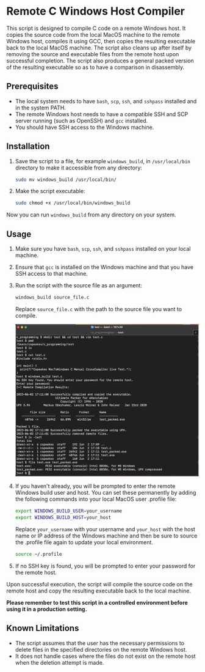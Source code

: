 # Remote C Windows Host Compiler

This script is designed to compile C code on a remote Windows host. It copies the source code from the local MacOS machine to the remote Windows host, compiles it using GCC, then copies the resulting executable back to the local MacOS machine. The script also cleans up after itself by removing the source and executable files from the remote host upon successful completion. The script also produces a general packed version of the resulting executable so as to have a comparison in disassembly.

## Prerequisites

- The local system needs to have `bash`, `scp`, `ssh`, and `sshpass` installed and in the system PATH.
- The remote Windows host needs to have a compatible SSH and SCP server running (such as OpenSSH) and `gcc` installed.
- You should have SSH access to the Windows machine.

## Installation

1. Save the script to a file, for example `windows_build`, in `/usr/local/bin` directory to make it accessible from any directory:

	```bash
	sudo mv windows_build /usr/local/bin/
	```

2. Make the script executable:

	```bash
	sudo chmod +x /usr/local/bin/windows_build
	```

Now you can run `windows_build` from any directory on your system.

## Usage

1. Make sure you have `bash`, `scp`, `ssh`, and `sshpass` installed on your local machine.

2. Ensure that `gcc` is installed on the Windows machine and that you have SSH access to that machine.

3. Run the script with the source file as an argument:

	```bash
	windows_build source_file.c
	```

	Replace `source_file.c` with the path to the source file you want to compile.

	![usage_image](Cspeakes_example_with_upx.png)

4. If you haven't already, you will be prompted to enter the remote Windows build user and host. You can set these permanently by adding the following commands into your local MacOS user .profile file:

	```bash
	export WINDOWS_BUILD_USER=your_username
	export WINDOWS_BUILD_HOST=your_host
	```

	Replace `your_username` with your username and `your_host` with the host name or IP address of the Windows machine and then be sure to source the .profile file again to update your local environment. 

	```bash
	source ~/.profile
	```

5. If no SSH key is found, you will be prompted to enter your password for the remote host. 

Upon successful execution, the script will compile the source code on the remote host and copy the resulting executable back to the local machine.

**Please remember to test this script in a controlled environment before using it in a production setting.**

## Known Limitations

- The script assumes that the user has the necessary permissions to delete files in the specified directories on the remote Windows host.
- It does not handle cases where the files do not exist on the remote host when the deletion attempt is made.
